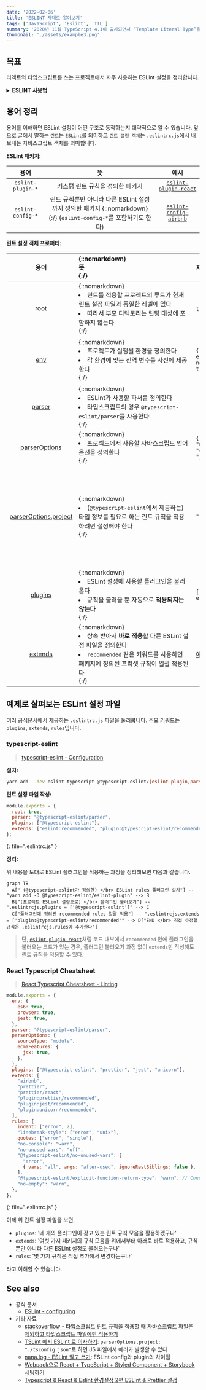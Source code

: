 ```yaml
---
date: '2022-02-06'
title: 'ESLINT 제대로 알아보기'
tags: ['JavaScript', 'Eslint', 'TIL']
summary: '2020년 11월 TypeScript 4.1이 출시되면서 “Template Literal Type”을 사용할 수 있게 되었습니다. TypeScript로 JSON Parser를 만들거나, document.querySelector 의 결과 타입을 추론할 수 있게 되어 화제가 되었는데요. 이번 아티클에서는 Template Literal Type이란 무엇인지, 이를 바탕으로 어떻게 그런 결과물을 만들 수 있었는지 간단히 예시로 소개드리고자 합니다.'
thumbnail: './assets/example3.png'
---
```


## 목표

리액트와 타입스크립트를 쓰는 프로젝트에서 자주 사용하는 ESLint 설정을 정리합니다.

<!--end-of-description-->

<details markdown="1">
<summary><strong>ESLINT 사용법</strong></summary>

- 플러그인에 정의된 프리셋 규칙을 즉시 적용하고 싶다면: `extends`
- 플러그인에 정의된 규칙을 개별적으로 적용하고 싶다면: `plugins`로 불러오고 `rules`에 추가한다

```js
module.exports = {
  // ...생략...
  plugins: ["@typescript-eslint", "prettier", "jest", "unicorn"],
  extends: [
    "airbnb",
    "prettier",
    "prettier/react",
    "plugin:prettier/recommended",
    "plugin:jest/recommended",
    "plugin:unicorn/recommended",
  ],
  rules: {
    "no-console": "warn",
    "no-unused-vars": "off",
    "@typescript-eslint/no-unused-vars": [
      "error",
      { vars: "all", args: "after-used", ignoreRestSiblings: false },
    ],
    "@typescript-eslint/explicit-function-return-type": "warn",
  },
};
```

</details>

## 용어 정리

용어를 이해하면 ESLint 설정이 어떤 구조로 동작하는지 대략적으로 알 수 있습니다. 앞으로 글에서 말하는 `린트`는 `ESLint`를 의미하고 `린트 설정 객체`는 `.eslintrc.js`에서 내보내는 자바스크립트 객체를 의미합니다.

**ESLint 패키지:**

<!-- prettier-ignore-start -->

| 용어 | 뜻 | 예시 |
| :---: | :---: | :---: |
| `eslint-plugin-*` | 커스텀 린트 규칙을 정의한 패키지 | [`eslint-plugin-react`](https://github.com/yannickcr/eslint-plugin-react) |
| `eslint-config-*` | 린트 규칙뿐만 아니라 다른 ESLint 설정까지 정의한 패키지 {::nomarkdown}</br>{:/} (`eslint-config-*`를 포함하기도 한다) | [`eslint-config-airbnb`](https://www.npmjs.com/package/eslint-config-airbnb) |

<!-- prettier-ignore-end -->

**린트 설정 객체 프로퍼티:**

<!-- prettier-ignore-start -->

| **용어** | {::nomarkdown} <div style="width:290px"> 뜻 </div> {:/}| 자주 사용하는 값 | 비고 |
| :---: | :--- | :--- | :--- |
| root | {::nomarkdown}<li>린트를 적용할 프로젝트의 루트가 현재 린트 설정 파일과 동일한 레벨에 있다</li> <li>따라서 부모 디렉토리는 린팅 대상에 포함하지 않는다</li> {:/} | `true` 또는 생략 |
| [env](https://eslint.org/docs/user-guide/configuring/language-options#specifying-environments) | {::nomarkdown}<li>프로젝트가 실행될 환경을 정의한다</li> <li>각 환경에 맞는 전역 변수를 사전에 제공한다</li> {:/} | `{ browser: true, es2021: true, node: true, jest: true }` | `es*` 값을 사용하면 파서 옵션의 `ecmaVersion`도 자동으로 설정된다 |
| [parser](https://eslint.org/docs/user-guide/configuring/plugins#specifying-parser) | {::nomarkdown}<li>ESLint가 사용할 파서를 정의한다</li> <li>타입스크립트의 경우 `@typescript-eslint/parser`를 사용한다</li> {:/} |
| [parserOptions](https://eslint.org/docs/user-guide/configuring/language-options#specifying-parser-options) | {::nomarkdown}<li>프로젝트에서 사용할 자바스크립트 언어 옵션을 정의한다</li> {:/} | `{ "sourceType": "module", "ecmaFeatures": { "jsx": true } }` |
| [parserOptions.project](https://github.com/typescript-eslint/typescript-eslint/tree/main/packages/parser#parseroptionsproject) | {::nomarkdown}<li>(`@typescript-eslint`에서 제공하는) 타입 정보를 필요로 하는 린트 규칙을 적용하려면 설정해야 한다</li> {:/} | `"./tsconfig.json"` | `.js` 확장자 파일을 읽을 때 에러가 발생할 수 있다 {::nomarkdown} </br> {:/} 따라서 이 경우에는 [타입스크립트 규칙은 타입스크립트 파일에만 적용하도록 오버라이드](https://stackoverflow.com/a/64488474) 할 수 있다 |
| [plugins](https://eslint.org/docs/user-guide/configuring/plugins#configuring-plugins) | {::nomarkdown}<li>ESLint 설정에 사용할 플러그인을 불러온다</li> <li>규칙을 불러올 뿐 자동으로 **적용되지는 않는다**</li> {:/} | `["@typescript-eslint"]` |
| [extends](https://eslint.org/docs/user-guide/configuring/configuration-files#extending-configuration-files) | {::nomarkdown}<li>상속 받아서 **바로 적용**할 다른 ESLint 설정 파일을 정의한다</li> <li markdown="1">`recommended` 같은 키워드를 사용하면 패키지에 정의된 프리셋 규칙이 일괄 적용된다</li> {:/} | [예제 코드](https://github.com/datalater/react-boilerplate/blob/main/.eslintrc.js#L9) | 나중에 정의한 값이 더 높은 우선순위를 갖는다 |

<!-- prettier-ignore-end -->

## 예제로 살펴보는 ESLint 설정 파일

여러 공식문서에서 제공하는 `.eslintrc.js` 파일을 둘러봅니다. 주요 키워드는 `plugins`, `extends`, `rules`입니다.

### typescript-eslint

> [typescript-eslint - Configuration](https://typescript-eslint.io/docs/linting/)

**설치:**

```bash
yarn add --dev eslint typescript @typescript-eslint/{eslint-plugin,parser}
```

**린트 설정 파일 작성:**

<!-- prettier-ignore-start -->
```js
module.exports = {
  root: true,
  parser: "@typescript-eslint/parser",
  plugins: ["@typescript-eslint"],
  extends: ["eslint:recommended", "plugin:@typescript-eslint/recommended"],
};
```
{: file=".eslintrc.js" }
<!-- prettier-ignore-end -->

**정리:**

위 내용을 토대로 ESLint 플러그인을 적용하는 과정을 정리해보면 다음과 같습니다.

```mermaid
graph TB
  A[" (@typescript-eslint가 정의한) </br> ESLint rules 플러그인 설치"] -- "yarn add -D @typescript-eslint/eslint-plugin" --> B
  B["(프로젝트 ESLint 설정으로) </br> 플러그인 불러오기"] -- ".eslintrcjs.plugins = ['@typescript-eslint']" --> C
  C["플러그인에 정의된 recommended rules 일괄 적용"] -- ".eslintrcjs.extends = ['plugin:@typescript-eslint/recommended'" --> D["END </br> 직접 수정할 규칙은 .eslintrcjs.rules에 추가한다"]
```

> 단, [`eslint-plugin-react`](https://github.com/yannickcr/eslint-plugin-react/blob/master/index.js#L125)처럼 코드 내부에서 `recommended` 안에 플러그인을 불러오는 코드가 있는 경우, 플러그인 불러오기 과정 없이 `extends`만 작성해도 린트 규칙을 적용할 수 있다.

### React Typescript Cheatsheet

> [React Typescript Cheatsheet - Linting](https://react-typescript-cheatsheet.netlify.app/docs/basic/linting/)

<!-- prettier-ignore-start -->

```js
module.exports = {
  env: {
    es6: true,
    browser: true,
    jest: true,
  },
  parser: "@typescript-eslint/parser",
  parserOptions: {
    sourceType: "module",
    ecmaFeatures: {
      jsx: true,
    },
  },
  plugins: ["@typescript-eslint", "prettier", "jest", "unicorn"],
  extends: [
    "airbnb",
    "prettier",
    "prettier/react",
    "plugin:prettier/recommended",
    "plugin:jest/recommended",
    "plugin:unicorn/recommended",
  ],
  rules: {
    indent: ["error", 2],
    "linebreak-style": ["error", "unix"],
    quotes: ["error", "single"],
    "no-console": "warn",
    "no-unused-vars": "off",
    "@typescript-eslint/no-unused-vars": [
      "error",
      { vars: "all", args: "after-used", ignoreRestSiblings: false },
    ],
    "@typescript-eslint/explicit-function-return-type": "warn", // Consider using explicit annotations for object literals and function return types even when they can be inferred.
    "no-empty": "warn",
  },
};
```
{: file=".eslintrc.js" }
<!-- prettier-ignore-end -->

이제 위 린트 설정 파일을 보면,

- `plugins`: '네 개의 플러그인이 갖고 있는 린트 규칙 모음을 활용하겠구나'
- `extends`: '여섯 가지 패키지의 규칙 모음을 위에서부터 아래로 바로 적용하고, 규칙뿐만 아니라 다른 ESLint 설정도 불러오는구나'
- `rules`: '몇 가지 규칙은 직접 추가해서 변경하는구나'

라고 이해할 수 있습니다.

## See also

- 공식 문서
  - [ESLint - configuring](https://eslint.org/docs/user-guide/configuring/)
- 기타 자료
  - [stackoverflow - 타입스크립트 린트 규칙을 적용할 때 자바스크립트 파일은 제외하고 타입스크립트 파일에만 적용하기](https://stackoverflow.com/a/64488474)
  - [TSLint 에서 ESLint 로 이사하기](https://pks2974.medium.com/tslint-%EC%97%90%EC%84%9C-eslint-%EB%A1%9C-%EC%9D%B4%EC%82%AC%ED%95%98%EA%B8%B0-ecd460a1e599): `parserOptions.project: "./tsconfig.json"`로 하면 JS 파일에서 에러가 발생할 수 있다
  - [nana.log - ESLint 알고 쓰기](https://yrnana.dev/post/2021-09-02-eslint): ESLint config와 plugin의 차이점
  - [Webpack으로 React + TypeScript + Styled Component + Storybook 세팅하기](https://yujo11.github.io/React/React-TS-Webpack-%EC%84%B8%ED%8C%85/)
  - [Typescript & React & Eslint 환경설정 2편 ESLint & Prettier 설정](https://velog.io/@xortm854/Typescript-React-Eslint-%ED%99%98%EA%B2%BD%EC%84%A4%EC%A0%95-2%ED%8E%B8-ESLint-Prettier-%EC%84%A4%EC%A0%95)